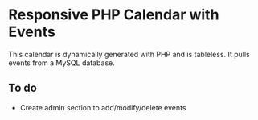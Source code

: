 # Responsive PHP Calendar with Events

This calendar is dynamically generated with PHP and is tableless. It pulls events from a MySQL database.

## To do
* Create admin section to add/modify/delete events
